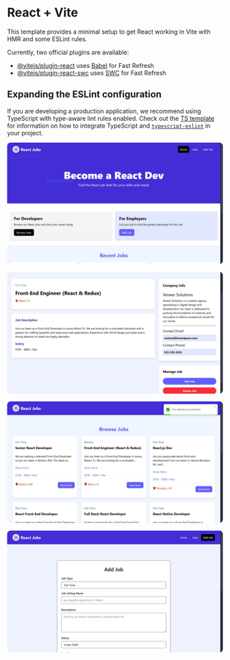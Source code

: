 # React + Vite

This template provides a minimal setup to get React working in Vite with HMR and some ESLint rules.

Currently, two official plugins are available:

- [@vitejs/plugin-react](https://github.com/vitejs/vite-plugin-react/blob/main/packages/plugin-react) uses [Babel](https://babeljs.io/) for Fast Refresh
- [@vitejs/plugin-react-swc](https://github.com/vitejs/vite-plugin-react/blob/main/packages/plugin-react-swc) uses [SWC](https://swc.rs/) for Fast Refresh

## Expanding the ESLint configuration

If you are developing a production application, we recommend using TypeScript with type-aware lint rules enabled. Check out the [TS template](https://github.com/vitejs/vite/tree/main/packages/create-vite/template-react-ts) for information on how to integrate TypeScript and [`typescript-eslint`](https://typescript-eslint.io) in your project.

<div align="center">
  <div style="
    display: grid;
    grid-template-columns: repeat(auto-fit, minmax(300px, 1fr));
    gap: 15px;
    max-width: 900px;
  ">
    <a href="src/assets/Capture-1.JPG"><img src="src/assets/Capture-1.JPG" style="width:100%; height:auto; border-radius:8px;"/></a>
    <a href="src/assets/Capture-2.JPG"><img src="src/assets/Capture-2.JPG" style="width:100%; height:auto; border-radius:8px;"/></a>
    <a href="src/assets/Capture-3.JPG"><img src="src/assets/Capture-3.JPG" style="width:100%; height:auto; border-radius:8px;"/></a>
    <a href="src/assets/Capture-4.JPG"><img src="src/assets/Capture-4.JPG" style="width:100%; height:auto; border-radius:8px;"/></a>
  </div>
</div>
